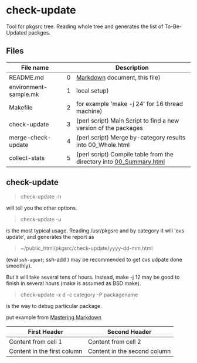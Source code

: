 # check-update

Tool for pkgsrc tree. Reading whole tree and generates the list
of To-Be-Updated packges.

## Files

File name | | Description
---------- | - | -------------
README.md	      | 0 | [Markdown](https://help.github.com/articles/markdown-basics/) document, this file)
environment-sample.mk  | 1 | local setup)
Makefile		| 2 | for example 'make -j 24' for 16 thread machine)
check-update	      | 3 | (perl script) Main Script to find a new version of the packages
merge-check-update  | 4 | (perl script) Merge by-category results into 00_Whole.html
collect-stats	    | 5 |  (perl script) Compile table from the directory into [00_Summary.html](http://www.ki.nu/~makoto/pkgsrc/check-update/00_Summary.html)

## check-update
>  check-update -h

will tell you the other options.

>  check-update -u

is the most typical usage. Reading /usr/pkgsrc and by category
it will 'cvs update', and generates the report as

>  ~/public_html/pkgsrc/check-update/yyyy-dd-mm.html

(eval `ssh-agent`; ssh-add ) may be recommended to get
cvs udpate done smoothly).

But it will take several tens of hours.
Instead, make -j 12 may be good to finish in several hours
(make is assumed as BSD make).

>  check-update -x d -c category -P packagename

is the way to debug particular package.


put example from [Mastering Markdown](https://guides.github.com/features/mastering-markdown/)

First Header | Second Header
------------ | -------------
Content from cell 1 | Content from cell 2
Content in the first column | Content in the second column
